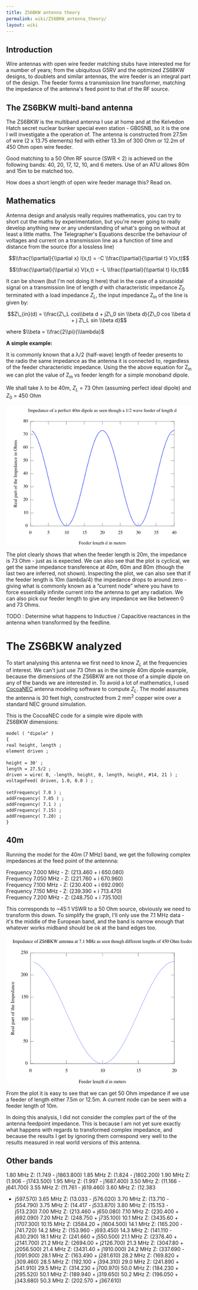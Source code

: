 ```yaml
---
title: ZS6BKW antenna theory
permalink: wiki/ZS6BKW_antenna_theory/
layout: wiki
---
```


Introduction
------------

Wire antennas with open wire feeder matching stubs have interested me
for a number of years; from the ubiquitous G5RV and the optimized ZS6BKW
designs, to doublets and similar antennas, the wire feeder is an
integral part of the design. The feeder forms a transmission line
transformer, matching the impedance of the antenna's feed point to that
of the RF source.

  

The ZS6BKW multi-band antenna
-----------------------------

The ZS6BKW is the multiband antenna I use at home and at the Kelvedon
Hatch secret nuclear bunker special even station - GB0SNB, so it is the
one I will investigate a the operation of. The antenna is constructed
from 27.5m of wire (2 x 13.75 elements) fed with either 13.3m of 300 Ohm
or 12.2m of 450 Ohm open wire feeder.

Good matching to a 50 Ohm RF source (SWR &lt; 2) is achieved on the
following bands: 40, 20, 17, 12, 10, and 6 meters. Use of an ATU allows
80m and 15m to be matched too.

How does a short length of open wire feeder manage this? Read on.

  

Mathematics
-----------

Antenna design and analysis really requires mathematics, you can try to
short cut the maths by experimentation, but you're never going to really
develop anything new or any understanding of what's going on without at
least a little maths. The Telegrapher's Equations describe the behaviour
of voltages and current on a transmission line as a function of time and
distance from the source (for a lossless line)

$$\\frac{\\partial}{\\partial x} I(x,t) =
-C \\frac{\\partial}{\\partial t} V(x,t)$$

$$\\frac{\\partial}{\\partial x} V(x,t) =
-L \\frac{\\partial}{\\partial t} I(x,t)$$

It can be shown (but I'm not doing it here) that in the case of a
sinusoidal signal on a transmission line of length
<span class="texhtml">*d*</span> with characteristic impedance
<span class="texhtml">*Z*<sub>0</sub></span> terminated with a load
impedance <span class="texhtml">*Z*<sub>*L*</sub></span>, the input
impedance Z<sub>in</sub> of the line is given by:

$$Z\_{in}(d) = \\frac{Z\_L cos\\beta d + jZ\_0 sin \\beta d}{Z\_0 cos \\beta d + j Z\_L sin \\beta d}$$

where $\\beta = \\frac{2\\pi}{\\lambda}$

**A simple example:**

It is commonly known that a λ/2 (half-wave) length of feeder presents to
the radio the same impedance as the antenna it is connected to,
regardless of the feeder characteristic impedance. Using the the above
equation for Z<sub>in</sub> we can plot the value of Z<sub>in</sub> vs
feeder length for a simple monoband dipole.

We shall take λ to be 40m,
<span class="texhtml">*Z*<sub>*L*</sub></span> = 73 Ohm (assuming
perfect ideal dipole) and <span class="texhtml">*Z*<sub>0</sub></span> =
450 Ohm

![`40mdipole-feeder.png`](40mdipole-feeder.png "40mdipole-feeder.png")

The plot clearly shows that when the feeder length is 20m, the impedance
is 73 Ohm - just as is expected. We can also see that the plot is
cyclical, we get the same impedance transference at 40m, 60m and 80m
(though the last two are inferred, not shown). Inspecting the plot, we
can also see that if the feeder length is 10m (lambda/4) the impedance
drops to around zero - giving what is commonly known as a “current node”
where you have to force essentially infinite current into the antenna to
get any radiation. We can also pick our feeder length to give any
impedance we like between 0 and 73 Ohms.

TODO : Determine what happens to Inductive / Capacitive reactances in
the antenna when transformed by the feedline.

The ZS6BKW analyzed
===================

To start analysing this antenna we first need to know
<span class="texhtml">*Z*<sub>*L*</sub></span> at the frequencies of
interest. We can't just use 73 Ohm as in the simple 40m dipole example,
because the dimensions of the ZS6BKW are not those of a simple dipole on
any of the bands we are interested in. To avoid a lot of mathematics, I
used
[CocoaNEC](http://www.w7ay.net/site/Applications/cocoaNEC/index.html)
antenna modeling software to compute
<span class="texhtml">*Z*<sub>*L*</sub></span>. The model assumes the
antenna is 30 feet high, constructed from 2 mm<sup>2</sup> copper wire
over a standard NEC ground simulation.

This is the CocoaNEC code for a simple wire dipole with
ZS6BKW dimensions:  

    model ( "dipole" )
    {
    real height, length ;
    element driven ;

    height = 30' ;
    length = 27.5/2 ;
    driven = wire( 0, -length, height, 0, length, height, #14, 21 ) ;
    voltageFeed( driven, 1.0, 0.0 ) ;

    setFrequency( 7.0 ) ;
    addFrequency( 7.05 ) ;
    addFrequency( 7.1 ) ;
    addFrequency( 7.15) ;
    addFrequency( 7.20) ;
    } 

40m
---

Running the model for the 40m (7 MHz) band, we get the following complex
impedances at the feed point of the antennna:

Frequency 7.000 MHz - Z: (213.460 + i 650.080)  
Frequency 7.050 MHz - Z: (221.760 + i 670.960)  
Frequency 7.100 MHz - Z: (230.400 + i 692.090)  
Frequency 7.150 MHz - Z: (239.390 + i 713.470)  
Frequency 7.200 MHz - Z: (248.750 + i 735.100)

This corresponds to ~45:1 VSWR to a 50 Ohm source, obviously we need to
transform this down. To simplify the graph, I'll only use the 7.1 MHz
data - it's the middle of the European band, and the band is narrow
enough that whatever works midband should be ok at the band edges too.

<img src="Zs6bkw-40m.png" title="Zs6bkw-40m.png" alt="Zs6bkw-40m.png" width="600" height="400" />

From the plot it is easy to see that we can get 50 Ohm impedance if we
use a feeder of length either 7.5m or 12.5m. A current node can be seen
with a feeder length of 10m.

In doing this analysis, I did not consider the complex part of the of
the antenna feedpoint impedance. This is because I am not yet sure
exactly what happens with regards to transformed complex impedance, and
because the results I get by ignoring them correspond very well to the
results measured in real world versions of this antenna.

Other bands
-----------

1.80 MHz Z: (1.749 - j1863.800) 1.85 MHz Z: (1.824 - j1802.200) 1.90 MHz
Z: (1.906 - j1743.500) 1.95 MHz Z: (1.997 - j1687.400) 3.50 MHz Z:
(11.166 - j641.700) 3.55 MHz Z: (11.761 - j619.460) 3.60 MHz Z: (12.383
- j597.570) 3.65 MHz Z: (13.033 - j576.020) 3.70 MHz Z: (13.710 -
j554.790) 3.75 MHz Z: (14.417 - j533.870) 3.80 MHz Z: (15.153 -
j513.230) 7.00 MHz Z: (213.460 + j650.080) 7.10 MHz Z: (230.400 +
j692.090) 7.20 MHz Z: (248.750 + j735.100) 10.1 MHz Z: (3435.60 +
j1707.300) 10.15 MHz Z: (3584.20 + j1604.500) 14.1 MHz Z: (165.200 -
j741.720) 14.2 MHz Z: (153.960 - j693.450) 14.3 MHz Z: (141.110 -
j630.290) 18.1 MHz Z: (241.660 + j550.500) 21.1 MHz Z: (2378.40 +
j2141.700) 21.2 MHz Z: (2694.00 + j2126.700) 21.3 MHz Z: (3047.80 +
j2056.500) 21.4 MHz Z: (3431.40 + j1910.000) 24.2 MHz Z: (337.690 -
j1091.900) 28.1 MHz Z: (163.490 + j281.610) 28.2 MHz Z: (169.820 +
j309.460) 28.5 MHz Z: (192.100 + j394.310) 29.0 MHz Z: (241.890 +
j541.910) 29.5 MHz Z: (314.230 + j700.970) 50.0 MHz Z: (184.230 +
j295.520) 50.1 MHz Z: (189.940 + j319.650) 50.2 MHz Z: (196.050 +
j343.680) 50.3 MHz Z: (202.570 + j367.610)
